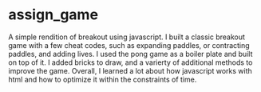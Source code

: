 # assign_game

A simple rendition of breakout using javascript.
I built a classic breakout game with a few cheat codes, such as expanding paddles, or contracting paddles, and adding lives. 
I used the pong game as a boiler plate and built on top of it. I added bricks to draw, and a varierty of additional methods to improve the game.
Overall, I learned a lot about how javascript works with html and how to optimize it within the constraints of time.